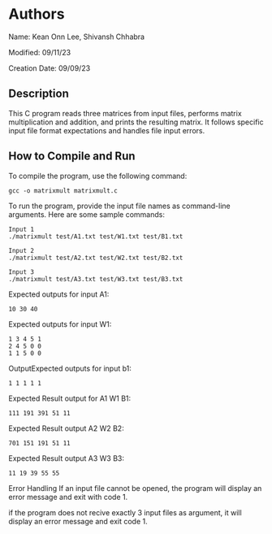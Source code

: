 # Authors
Name:
Kean Onn Lee,
Shivansh Chhabra


Modified:
09/11/23

Creation Date:
09/09/23

## Description
This C program reads three matrices from input files, performs matrix multiplication and addition, and prints the resulting matrix. It follows specific input file format expectations and handles file input errors.

## How to Compile and Run
To compile the program, use the following command:

```
gcc -o matrixmult matrixmult.c 
```
To run the program, provide the input file names as command-line arguments. Here are some sample commands:
```
Input 1
./matrixmult test/A1.txt test/W1.txt test/B1.txt

Input 2
./matrixmult test/A2.txt test/W2.txt test/B2.txt

Input 3
./matrixmult test/A3.txt test/W3.txt test/B3.txt
```

Expected outputs for input A1:
````
10 30 40
````

Expected outputs for input W1:
````
1 3 4 5 1 
2 4 5 0 0
1 1 5 0 0
````


OutputExpected outputs for input b1:
````
1 1 1 1 1 
````
Expected Result output for A1 W1 B1:
````
111 191 391 51 11

````
Expected Result output A2 W2 B2:
````
701 151 191 51 11
````

Expected Result output A3 W3 B3:
````
11 19 39 55 55
````
Error Handling
If an input file cannot be opened, the program will display an error message and exit with code 1.

if the program does not recive exactly 3 input files as argument, it will display an error message and exit code 1.

